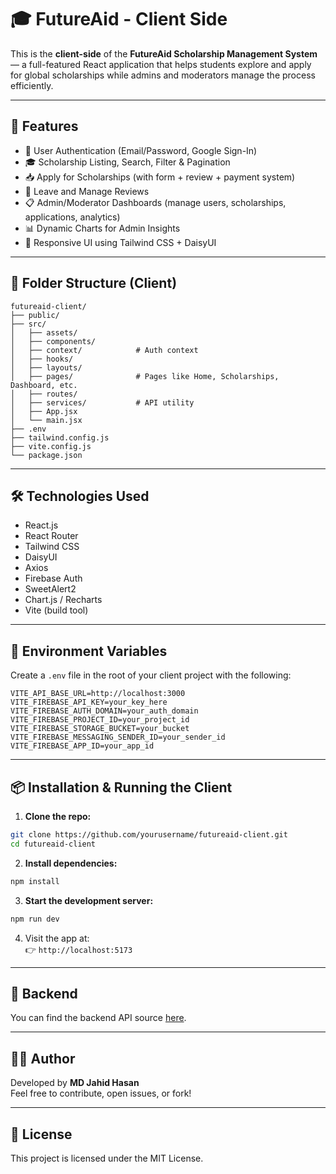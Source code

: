 # 🎓 FutureAid - Client Side

This is the **client-side** of the **FutureAid Scholarship Management System** — a full-featured React application that helps students explore and apply for global scholarships while admins and moderators manage the process efficiently.

---

## 🚀 Features

- 🔐 User Authentication (Email/Password, Google Sign-In)
- 🎓 Scholarship Listing, Search, Filter & Pagination
- 📥 Apply for Scholarships (with form + review + payment system)
- 💬 Leave and Manage Reviews
- 📋 Admin/Moderator Dashboards (manage users, scholarships, applications, analytics)
- 📊 Dynamic Charts for Admin Insights
- 📱 Responsive UI using Tailwind CSS + DaisyUI

---

## 📁 Folder Structure (Client)

```
futureaid-client/
├── public/
├── src/
│   ├── assets/
│   ├── components/
│   ├── context/            # Auth context
│   ├── hooks/
│   ├── layouts/
│   ├── pages/              # Pages like Home, Scholarships, Dashboard, etc.
│   ├── routes/
│   ├── services/           # API utility
│   ├── App.jsx
│   └── main.jsx
├── .env
├── tailwind.config.js
├── vite.config.js
└── package.json
```

---

## 🛠️ Technologies Used

- React.js
- React Router
- Tailwind CSS
- DaisyUI
- Axios
- Firebase Auth
- SweetAlert2
- Chart.js / Recharts
- Vite (build tool)

---

## 🔑 Environment Variables

Create a `.env` file in the root of your client project with the following:

```env
VITE_API_BASE_URL=http://localhost:3000
VITE_FIREBASE_API_KEY=your_key_here
VITE_FIREBASE_AUTH_DOMAIN=your_auth_domain
VITE_FIREBASE_PROJECT_ID=your_project_id
VITE_FIREBASE_STORAGE_BUCKET=your_bucket
VITE_FIREBASE_MESSAGING_SENDER_ID=your_sender_id
VITE_FIREBASE_APP_ID=your_app_id
```

---

## 📦 Installation & Running the Client

1. **Clone the repo:**

```bash
git clone https://github.com/yourusername/futureaid-client.git
cd futureaid-client
```

2. **Install dependencies:**

```bash
npm install
```

3. **Start the development server:**

```bash
npm run dev
```

4. Visit the app at:  
👉 `http://localhost:5173`

---

## 🔗 Backend

You can find the backend API source [here](https://github.com/yourusername/futureaid-server).

---

## 🙋‍♂️ Author

Developed by **MD Jahid Hasan**  
Feel free to contribute, open issues, or fork!

---

## 📃 License

This project is licensed under the MIT License.
